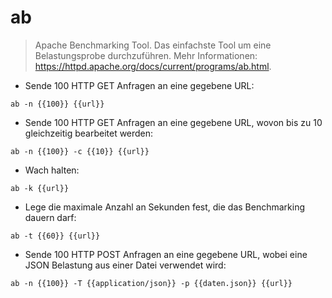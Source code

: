 # ab

> Apache Benchmarking Tool. Das einfachste Tool um eine Belastungsprobe durchzuführen.
> Mehr Informationen: <https://httpd.apache.org/docs/current/programs/ab.html>.

- Sende 100 HTTP GET Anfragen an eine gegebene URL:

`ab -n {{100}} {{url}}`

- Sende 100 HTTP GET Anfragen an eine gegebene URL, wovon bis zu 10 gleichzeitig bearbeitet werden:

`ab -n {{100}} -c {{10}} {{url}}`

- Wach halten:

`ab -k {{url}}`

- Lege die maximale Anzahl an Sekunden fest, die das Benchmarking dauern darf:

`ab -t {{60}} {{url}}`

- Sende 100 HTTP POST Anfragen an eine gegebene URL, wobei eine JSON Belastung aus einer Datei verwendet wird:

`ab -n {{100}} -T {{application/json}} -p {{daten.json}} {{url}}`
